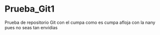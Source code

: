 # Prueba_Git1
Prueba de repositorio Git con el cumpa
como es cumpa afloja con la nany pues no seas tan envidias
